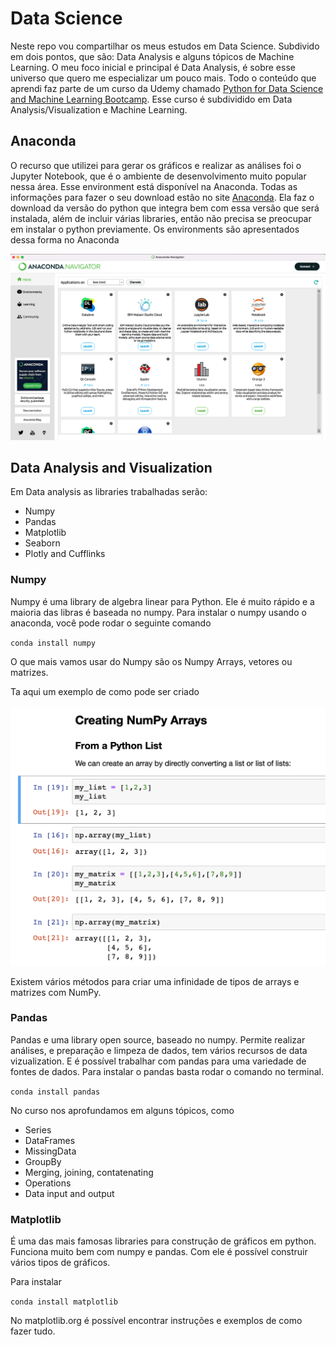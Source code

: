 # Data Science
 
Neste repo vou compartilhar os meus estudos em Data Science. Subdivido em dois pontos, que são: Data Analysis e alguns tópicos de Machine Learning.
O meu foco inicial e principal é Data Analysis, é sobre esse universo que quero me especializar um pouco mais.
Todo o conteúdo que aprendi faz parte de um curso da Udemy chamado [Python for Data Science and Machine Learning Bootcamp](https://www.udemy.com/course/python-for-data-science-and-machine-learning-bootcamp). Esse curso é subdividido em Data Analysis/Visualization e Machine Learning.
 
## Anaconda
 
O recurso que utilizei para gerar os gráficos e realizar as análises foi o Jupyter Notebook, que é o ambiente de desenvolvimento muito popular nessa área.
Esse environment está disponível na Anaconda. Todas as informações para fazer o seu download estão no site [Anaconda](https://www.anaconda.com/).
Ela faz o download da versão do python que integra bem com essa versão que será instalada, além de incluir várias libraries, então não precisa se preocupar em instalar o python previamente.
Os environments são apresentados dessa forma no Anaconda
 
<img src="/Images/conda.png" alt="conda image"/>
 
## Data Analysis and Visualization
 
Em Data analysis as libraries trabalhadas serão:
 
* Numpy
* Pandas
* Matplotlib
* Seaborn
* Plotly and Cufflinks
 
 
### Numpy
 
Numpy é uma library de algebra linear para Python. Ele é muito rápido e a maioria das libras é baseada no numpy.
Para instalar o numpy usando o anaconda, você pode rodar o seguinte comando
 
`conda install numpy`
 
O que mais vamos usar do Numpy são os Numpy Arrays, vetores ou matrizes.
 
Ta aqui um exemplo de como pode ser criado
 
<img src="/Images/numpy.png" alt="numpy image"/>
 
Existem vários métodos para criar uma infinidade de tipos de arrays e matrizes com NumPy.
 
### Pandas
 
Pandas e uma library open source, baseado no numpy.  Permite realizar análises, e preparação e limpeza de dados, tem vários recursos de data vizualization. E é possível trabalhar com pandas para uma variedade de fontes de dados.
Para instalar o pandas basta rodar o comando no terminal.
 
 
`conda install pandas`
 
 
No curso nos aprofundamos em alguns tópicos, como
 
- Series
- DataFrames
- MissingData
- GroupBy
- Merging, joining, contatenating
- Operations
- Data input and output
 
### Matplotlib
 
 
É uma das mais famosas libraries para construção de gráficos em python. Funciona muito bem com numpy e pandas. Com ele é possível construir vários tipos de gráficos.
 
Para instalar
 
`conda install matplotlib`
 
No matplotlib.org é possível encontrar instruções e exemplos de como fazer tudo.
 